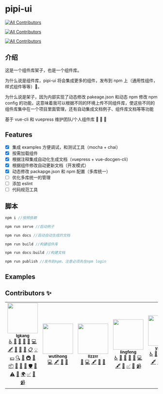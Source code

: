 # pipi-ui

<!-- ALL-CONTRIBUTORS-BADGE:START - Do not remove or modify this section -->
[![All Contributors](https://img.shields.io/badge/all_contributors-5-orange.svg?style=flat-square)](#contributors-)
<!-- ALL-CONTRIBUTORS-BADGE:END -->
<!-- ALL-CONTRIBUTORS-BADGE:START - Do not remove or modify this section -->

[![All Contributors](https://img.shields.io/badge/all_contributors-0-orange.svg?style=flat-square)](#contributors-)

<!-- ALL-CONTRIBUTORS-BADGE:END -->
<!-- ALL-CONTRIBUTORS-BADGE:START - Do not remove or modify this section -->

[![All Contributors](https://img.shields.io/badge/all_contributors-0-orange.svg?style=flat-square)](#contributors-)

<!-- ALL-CONTRIBUTORS-BADGE:END -->

## 介绍

这是一个组件库架子，也是一个组件库。

为什么说是组件库，pipi-ui 将会集成更多的组件，发布到 npm 上（通用性组件，样式组件等等）:crocodile:。

为什么说是架子，因为内部实现了动态修改 pakeage.json 和动态 npm 修改 npm config 的功能，这意味着我可以根据不同的环境上传不同组件库，使这些不同的组件库集中在一个项目里面管理，还有自动集成文档例子、组件库文档等等功能

基于 vue-cli 和 vuepress 维护团队/个人组件库 :yellow_heart: :yellow_heart: :yellow_heart:

## Features

- [x] 集成 examples 方便调试，和测试工具（mocha + chai）
- [x] 按需加载组件
- [x] 根据注释集成自动化生成文档（vuepress + vue-docgen-cli）
- [x] 根据组件修改自动更新文档（开发模式）
- [x] 动态修改 packapge.json 和 npm 配置（多库统一）
- [ ] 优化多库统一的管理
- [ ] 添加 eslint
- [ ] 代码规范工具

## 脚本

```js
npm i //按照依赖

npm run serve //启动例子

npm run docs //启动自动生成的文档

npm run build //构建组件库

npm run docs:build //构建文档

npm run publish //发布到npm，注意必须先在npm login
```
## Examples

## Contributors ✨

<!-- ALL-CONTRIBUTORS-LIST:START - Do not remove or modify this section -->
<!-- prettier-ignore-start -->
<!-- markdownlint-disable -->
<table>
  <tr>
    <td align="center"><a href="https://github.com/lgkang"><img src="https://avatars2.githubusercontent.com/u/36944726?v=4" width="100px;" alt=""/><br /><sub><b>lgkang</b></sub></a><br /><a href="#a11y-lgkang" title="Accessibility">️️️️♿️</a> <a href="#question-lgkang" title="Answering Questions">💬</a> <a href="#blog-lgkang" title="Blogposts">📝</a> <a href="https://github.com/lgkang/pipi-ui/issues?q=author%3Algkang" title="Bug reports">🐛</a> <a href="#business-lgkang" title="Business development">💼</a> <a href="https://github.com/lgkang/pipi-ui/commits?author=lgkang" title="Code">💻</a> <a href="#content-lgkang" title="Content">🖋</a> <a href="#data-lgkang" title="Data">🔣</a> <a href="#design-lgkang" title="Design">🎨</a> <a href="https://github.com/lgkang/pipi-ui/commits?author=lgkang" title="Documentation">📖</a> <a href="#eventOrganizing-lgkang" title="Event Organizing">📋</a> <a href="#example-lgkang" title="Examples">💡</a> <a href="#financial-lgkang" title="Financial">💵</a> <a href="#fundingFinding-lgkang" title="Funding Finding">🔍</a> <a href="#ideas-lgkang" title="Ideas, Planning, & Feedback">🤔</a> <a href="#infra-lgkang" title="Infrastructure (Hosting, Build-Tools, etc)">🚇</a> <a href="#maintenance-lgkang" title="Maintenance">🚧</a> <a href="#platform-lgkang" title="Packaging/porting to new platform">📦</a> <a href="#plugin-lgkang" title="Plugin/utility libraries">🔌</a> <a href="#projectManagement-lgkang" title="Project Management">📆</a> <a href="https://github.com/lgkang/pipi-ui/pulls?q=is%3Apr+reviewed-by%3Algkang" title="Reviewed Pull Requests">👀</a> <a href="#security-lgkang" title="Security">🛡️</a> <a href="#talk-lgkang" title="Talks">📢</a> <a href="https://github.com/lgkang/pipi-ui/commits?author=lgkang" title="Tests">⚠️</a> <a href="#tool-lgkang" title="Tools">🔧</a> <a href="#translation-lgkang" title="Translation">🌍</a> <a href="#tutorial-lgkang" title="Tutorials">✅</a> <a href="#userTesting-lgkang" title="User Testing">📓</a> <a href="#video-lgkang" title="Videos">📹</a></td>
    <td align="center"><a href="https://github.com/wutihong"><img src="https://avatars3.githubusercontent.com/u/24377930?v=4" width="100px;" alt=""/><br /><sub><b>wutihong</b></sub></a><br /><a href="https://github.com/lgkang/pipi-ui/commits?author=wutihong" title="Code">💻</a> <a href="#content-wutihong" title="Content">🖋</a> <a href="#data-wutihong" title="Data">🔣</a> <a href="https://github.com/lgkang/pipi-ui/commits?author=wutihong" title="Documentation">📖</a></td>
    <td align="center"><a href="https://github.com/llzzrr"><img src="https://avatars2.githubusercontent.com/u/40113712?v=4" width="100px;" alt=""/><br /><sub><b>llzzrr</b></sub></a><br /><a href="#business-llzzrr" title="Business development">💼</a> <a href="https://github.com/lgkang/pipi-ui/commits?author=llzzrr" title="Code">💻</a> <a href="#content-llzzrr" title="Content">🖋</a> <a href="#data-llzzrr" title="Data">🔣</a> <a href="https://github.com/lgkang/pipi-ui/commits?author=llzzrr" title="Documentation">📖</a></td>
    <td align="center"><a href="https://github.com/xuanyulingnfeg"><img src="https://avatars2.githubusercontent.com/u/22806666?v=4" width="100px;" alt=""/><br /><sub><b>lingfeng</b></sub></a><br /><a href="#a11y-xuanyulingnfeg" title="Accessibility">️️️️♿️</a> <a href="#question-xuanyulingnfeg" title="Answering Questions">💬</a> <a href="#blog-xuanyulingnfeg" title="Blogposts">📝</a> <a href="https://github.com/lgkang/pipi-ui/issues?q=author%3Axuanyulingnfeg" title="Bug reports">🐛</a> <a href="#business-xuanyulingnfeg" title="Business development">💼</a> <a href="https://github.com/lgkang/pipi-ui/commits?author=xuanyulingnfeg" title="Code">💻</a> <a href="#content-xuanyulingnfeg" title="Content">🖋</a> <a href="#data-xuanyulingnfeg" title="Data">🔣</a> <a href="#tutorial-xuanyulingnfeg" title="Tutorials">✅</a> <a href="#userTesting-xuanyulingnfeg" title="User Testing">📓</a> <a href="#video-xuanyulingnfeg" title="Videos">📹</a></td>
    <td align="center"><a href="https://github.com/ypl9591"><img src="https://avatars1.githubusercontent.com/u/62583614?v=4" width="100px;" alt=""/><br /><sub><b>ypl9591</b></sub></a><br /><a href="#a11y-ypl9591" title="Accessibility">️️️️♿️</a> <a href="#question-ypl9591" title="Answering Questions">💬</a> <a href="#blog-ypl9591" title="Blogposts">📝</a> <a href="https://github.com/lgkang/pipi-ui/issues?q=author%3Aypl9591" title="Bug reports">🐛</a> <a href="#business-ypl9591" title="Business development">💼</a> <a href="https://github.com/lgkang/pipi-ui/commits?author=ypl9591" title="Code">💻</a> <a href="#content-ypl9591" title="Content">🖋</a> <a href="#data-ypl9591" title="Data">🔣</a> <a href="https://github.com/lgkang/pipi-ui/commits?author=ypl9591" title="Documentation">📖</a> <a href="#eventOrganizing-ypl9591" title="Event Organizing">📋</a> <a href="#example-ypl9591" title="Examples">💡</a> <a href="#financial-ypl9591" title="Financial">💵</a> <a href="#fundingFinding-ypl9591" title="Funding Finding">🔍</a></td>
  </tr>
</table>

<!-- markdownlint-enable -->
<!-- prettier-ignore-end -->
<!-- ALL-CONTRIBUTORS-LIST:END -->
